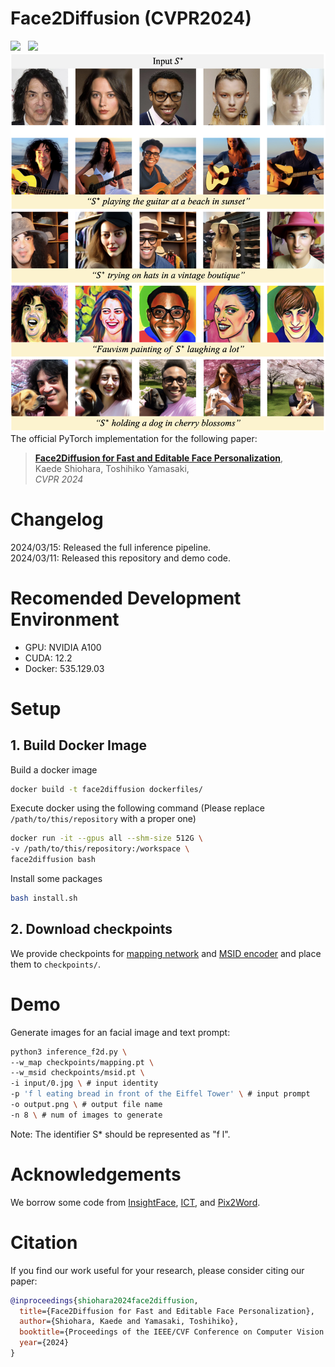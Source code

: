 # Face2Diffusion (CVPR2024)
<a href='https://arxiv.org/abs/2403.05094'><img src='https://img.shields.io/badge/ArXiv-PDF-red'></a> &nbsp; 
<a href='https://mapooon.github.io/Face2DiffusionPage'><img src='https://img.shields.io/badge/Project-Page-Green'></a> &nbsp; 
![Overview](fig/teaser.png)
The official PyTorch implementation for the following paper:
> [**Face2Diffusion for Fast and Editable Face Personalization**](https://arxiv.org/abs/2403.05094),  
> Kaede Shiohara, Toshihiko Yamasaki,   
> *CVPR 2024*

# Changelog
2024/03/15: Released the full inference pipeline.  
2024/03/11: Released this repository and demo code.  

# Recomended Development Environment
* GPU: NVIDIA A100
* CUDA: 12.2
* Docker: 535.129.03


# Setup
## 1. Build Docker Image
Build a docker image
```bash
docker build -t face2diffusion dockerfiles/
```
Execute docker using the following command (Please replace `/path/to/this/repository` with a proper one)
```bash
docker run -it --gpus all --shm-size 512G \
-v /path/to/this/repository:/workspace \
face2diffusion bash
```
Install some packages
```bash
bash install.sh
```

## 2. Download checkpoints
We provide checkpoints for [mapping network](https://drive.google.com/file/d/1Lf_mwMgme_HVYJCkViGr4TfGOfKw9PhE/view?usp=sharing) and [MSID encoder](https://drive.google.com/file/d/1DjUf-ib612SDDt86TRlsDkHqXTeYx030/view?usp=sharing) and place them to ```checkpoints/```.

# Demo
Generate images for an facial image and text prompt:
```bash
python3 inference_f2d.py \
--w_map checkpoints/mapping.pt \
--w_msid checkpoints/msid.pt \
-i input/0.jpg \ # input identity
-p 'f l eating bread in front of the Eiffel Tower' \ # input prompt
-o output.png \ # output file name
-n 8 \ # num of images to generate
```
Note: The identifier S* should be represented as "f l".

# Acknowledgements
We borrow some code from [InsightFace](https://github.com/deepinsight/insightface), [ICT](https://github.com/LightDXY/ICT_DeepFake), and [Pix2Word](https://github.com/google-research/composed_image_retrieval).


# Citation
If you find our work useful for your research, please consider citing our paper:
```bibtex
@inproceedings{shiohara2024face2diffusion,
  title={Face2Diffusion for Fast and Editable Face Personalization},
  author={Shiohara, Kaede and Yamasaki, Toshihiko},
  booktitle={Proceedings of the IEEE/CVF Conference on Computer Vision and Pattern Recognition (CVPR)},
  year={2024}
}
```
